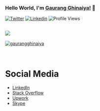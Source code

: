 ### Hello World, I'm [Gaurang Ghinaiya!](https://nexios.in/) 👋 

[![Twitter](https://img.shields.io/twitter/follow/gaurangghinaiya?lable=Follow)](https://x.com/gaurangghinaiya)
[![Linkedin](https://img.shields.io/badge/-Connect-blue?style=flat-square&logo=Linkedin&logoColor=white&link=https://www.linkedin.com/in/gaurangghinaiya/)](https://www.linkedin.com/in/gaurangghinaiya/)
![Profile Views](https://komarev.com/ghpvc/?username=GaurangGhinaiya&label=👁️)

<br />
<img align="center" src="https://github-readme-stats.vercel.app/api?username=gaurangghinaiya&show_icons=true&include_all_commits=true&theme=dark"/>
<br />
<br />
<a href="https://github.com/ryo-ma/github-profile-trophy"><img src="https://github-profile-trophy.vercel.app/?username=gaurangghinaiya&theme=discord" alt="gaurangghinaiya" /></a>
<br />
<br />
<br />

# Social Media
- [LinkedIn](https://www.linkedin.com/in/gaurangghinaiya/)
- [Stack Overflow](https://stackoverflow.com/users/4799822/gaurang-ghinaiya)
- [Upwork](https://www.upwork.com/freelancers/~01ec6b1f95b2ef49b4)
- [Skype](https://join.skype.com/invite/pCdrLHl3tNJc)
